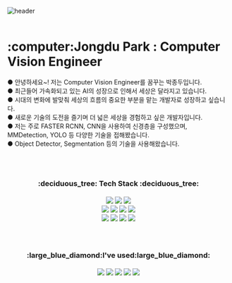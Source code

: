 ![header](https://capsule-render.vercel.app/api?type=Waving&color=auto&height=300&section=header&text=My%20Vision🎨&fontSize=70)
<br><br>
<h1>:computer:Jongdu Park : Computer Vision Engineer</h1>
● 안녕하세요~! 저는 Computer Vision Engineer를 꿈꾸는 박종두입니다.<br>
● 최근들어 가속화되고 있는 AI의 성장으로 인해서 세상은 달라지고 있습니다.<br>
● 시대의 변화에 발맞춰 세상의 흐름의 중요한 부분을 맡는 개발자로 성장하고 싶습니다. <br>
● 새로운 기술의 도전을 즐기며 더 넓은 세상을 경험하고 싶은 개발자입니다. <br>
● 저는 주로 FASTER RCNN, CNN을 사용하여 신경층을 구성했으며, MMDetection, YOLO 등 다양한 기술을 접해봤습니다.<br>
● Object Detector, Segmentation 등의 기술을 사용해왔습니다. 

<br><br>
<h3 align="center"> :deciduous_tree: Tech Stack :deciduous_tree:
<br><br>
<img src="https://img.shields.io/badge/Python-3776AB?style=flat-square&logo=Python&logoColor=white" />
<img src="https://img.shields.io/badge/C-A8B9CC?style=flat-square&logo=C&logoColor=white" />
<img src="https://img.shields.io/badge/Opencv-5C3EE8?style=flat-square&logo=Opencv&logoColor=white" /><br>
<img src="https://img.shields.io/badge/Numpy-013243?style=flat-square&logo=Numpy&logoColor=white" />
<img src="https://img.shields.io/badge/Pandas-150458?style=flat-square&logo=Pandas&logoColor=white" />
<img src="https://img.shields.io/badge/TensorFlow-FF6F00?style=flat-square&logo=TensorFlow&logoColor=white" />
<img src="https://img.shields.io/badge/PyTorch-EE4C2C?style=flat-square&logo=PyTorch&logoColor=white" /><br>
<img src="https://img.shields.io/badge/Keras-D00000?style=flat-square&logo=Keras&logoColor=white" />
<img src="https://img.shields.io/badge/MySQL-4479A1?style=flat-square&logo=MySQL&logoColor=white" />
<img src="https://img.shields.io/badge/MariaDB-003545?style=flat-square&logo=MariaDB&logoColor=white" />
<img src="https://img.shields.io/badge/Flask-000000?style=flat-square&logo=Flask&logoColor=white" />
<br><br><br>
  
<h3 align="center">:large_blue_diamond:I've used:large_blue_diamond:
<br><br>
<img src="https://img.shields.io/badge/Git-F05032?style=flat-square&logo=Git&logoColor=white" />
<img src="https://img.shields.io/badge/GitHub-181717?style=flat-square&logo=GitHub&logoColor=white" />
<img src="https://img.shields.io/badge/Blog-FF5722?style=flat-square&logo=Blogger&logoColor=white" />
<img src="https://img.shields.io/badge/Visual Studio Code-007ACC?style=flat-square&logo=Visual Studio Code&logoColor=white" />
<img src="https://img.shields.io/badge/PyCharm-000000?style=flat-square&logo=PyCharm&logoColor=white" />
